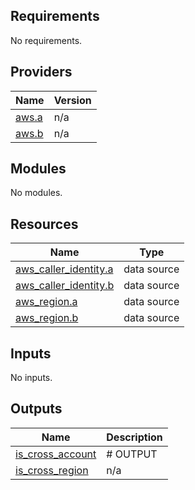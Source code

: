 <!-- BEGIN_TF_DOCS -->
## Requirements

No requirements.

## Providers

| Name | Version |
|------|---------|
| <a name="provider_aws.a"></a> [aws.a](#provider\_aws.a) | n/a |
| <a name="provider_aws.b"></a> [aws.b](#provider\_aws.b) | n/a |

## Modules

No modules.

## Resources

| Name | Type |
|------|------|
| [aws_caller_identity.a](https://registry.terraform.io/providers/hashicorp/aws/latest/docs/data-sources/caller_identity) | data source |
| [aws_caller_identity.b](https://registry.terraform.io/providers/hashicorp/aws/latest/docs/data-sources/caller_identity) | data source |
| [aws_region.a](https://registry.terraform.io/providers/hashicorp/aws/latest/docs/data-sources/region) | data source |
| [aws_region.b](https://registry.terraform.io/providers/hashicorp/aws/latest/docs/data-sources/region) | data source |

## Inputs

No inputs.

## Outputs

| Name | Description |
|------|-------------|
| <a name="output_is_cross_account"></a> [is\_cross\_account](#output\_is\_cross\_account) | # OUTPUT |
| <a name="output_is_cross_region"></a> [is\_cross\_region](#output\_is\_cross\_region) | n/a |
<!-- END_TF_DOCS -->
